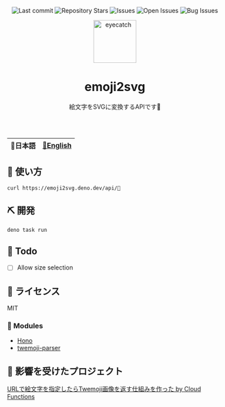 <div align="center">

![Last commit](https://img.shields.io/github/last-commit/Comamoca/baserepo?style=flat-square)
![Repository Stars](https://img.shields.io/github/stars/Comamoca/baserepo?style=flat-square)
![Issues](https://img.shields.io/github/issues/Comamoca/baserepo?style=flat-square)
![Open Issues](https://img.shields.io/github/issues-raw/Comamoca/baserepo?style=flat-square)
![Bug Issues](https://img.shields.io/github/issues/Comamoca/baserepo/bug?style=flat-square)

<img src="https://emoji2svg.deno.dev/api/🍣" alt="eyecatch" height="100">

# emoji2svg
絵文字をSVGに変換するAPIです🍣

<br>
<br>

</div>

<table>
  <thead>
    <tr>
      <th style="text-align:center">🍡日本語</th>
      <th style="text-align:center"><a href="README.md">🍔English</a></th>
    </tr>
  </thead>
</table>

<div align="center">

</div>

## 🚀 使い方

```
curl https://emoji2svg.deno.dev/api/🦊
```

## ⛏️   開発

```sh
deno task run
```

## 📝 Todo

- [ ] Allow size selection

## 📜 ライセンス

MIT

### 🧩 Modules

- [Hono](https://hono.dev)
- [twemoji-parser](https://github.com/twitter/twemoji-parser)

## 👏 影響を受けたプロジェクト

[URLで絵文字を指定したらTwemoji画像を返す仕組みを作った by Cloud Functions](https://zenn.dev/team_zenn/articles/5b331a95a6f6f5)
